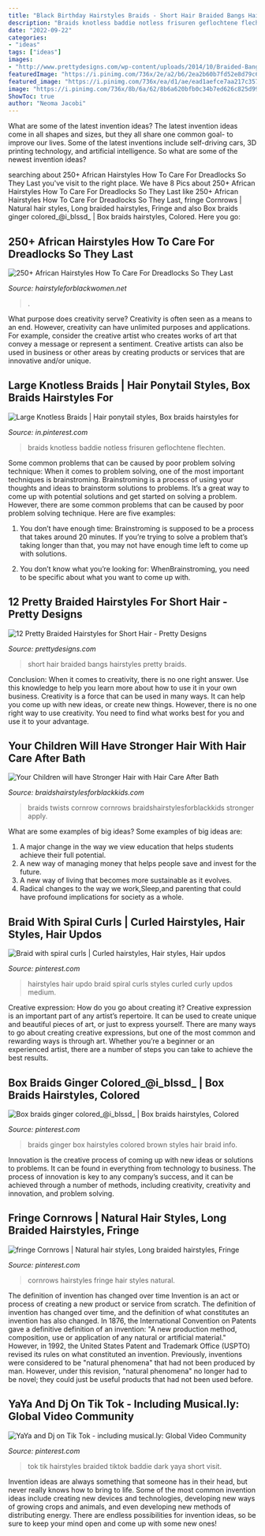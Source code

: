 ```yaml
---
title: "Black Birthday Hairstyles Braids - Short Hair Braided Bangs Hairstyles Pretty Braids"
description: "Braids knotless baddie notless frisuren geflochtene flechten"
date: "2022-09-22"
categories:
- "ideas"
tags: ["ideas"]
images:
- "http://www.prettydesigns.com/wp-content/uploads/2014/10/Braided-Bangs-for-Short-Hair.jpg"
featuredImage: "https://i.pinimg.com/736x/2e/a2/b6/2ea2b60b7fd52e8d79c6ec0b554462fe.jpg"
featured_image: "https://i.pinimg.com/736x/ea/d1/ae/ead1aefce7aa217c3576241f8ec9b8d8.jpg"
image: "https://i.pinimg.com/736x/8b/6a/62/8b6a620bfb0c34b7ed626c825d995ae6.jpg"
ShowToc: true
author: "Neoma Jacobi"
---
```



What are some of the latest invention ideas?
The latest invention ideas come in all shapes and sizes, but they all share one common goal- to improve our lives. Some of the latest inventions include self-driving cars, 3D printing technology, and artificial intelligence. So what are some of the newest invention ideas?

	

		
searching about 250+ African Hairstyles How To Care For Dreadlocks So They Last you've visit to the right place. We have 8 Pics about 250+ African Hairstyles How To Care For Dreadlocks So They Last like 250+ African Hairstyles How To Care For Dreadlocks So They Last, fringe Cornrows | Natural hair styles, Long braided hairstyles, Fringe and also Box braids ginger colored_@i_blssd_ | Box braids hairstyles, Colored. Here you go:
		
    
## 250+ African Hairstyles How To Care For Dreadlocks So They Last

<img loading=lazy src="https://www.hairstyleforblackwomen.net/wp-content/uploads/2020/08/693475db8fe48976d3f5d7484ff796e8.jpg" onerror="this.onerror=null;this.src='https://tse3.mm.bing.net/th?id=OIP.M8Yh6jst9bwMzvz6t390QwHaKO&amp;pid=15.1';" alt="250+ African Hairstyles How To Care For Dreadlocks So They Last">

_Source: hairstyleforblackwomen.net_

>. 

	

What purpose does creativity serve?
Creativity is often seen as a means to an end. However, creativity can have unlimited purposes and applications. For example, consider the creative artist who creates works of art that convey a message or represent a sentiment. Creative artists can also be used in business or other areas by creating products or services that are innovative and/or unique.

    
## Large Knotless Braids | Hair Ponytail Styles, Box Braids Hairstyles For

<img loading=lazy src="https://i.pinimg.com/736x/ea/d1/ae/ead1aefce7aa217c3576241f8ec9b8d8.jpg" onerror="this.onerror=null;this.src='https://tse2.mm.bing.net/th?id=OIP.XgSM1bB4wi2pg6xN4kIAqQHaJ3&amp;pid=15.1';" alt="Large Knotless Braids | Hair ponytail styles, Box braids hairstyles for">

_Source: in.pinterest.com_

>braids knotless baddie notless frisuren geflochtene flechten. 

	

Some common problems that can be caused by poor problem solving technique:
When it comes to problem solving, one of the most important techniques is brainstroming. Brainstroming is a process of using your thoughts and ideas to brainstorm solutions to problems. It’s a great way to come up with potential solutions and get started on solving a problem. However, there are some common problems that can be caused by poor problem solving technique. Here are five examples:
1) You don’t have enough time: Brainstroming is supposed to be a process that takes around 20 minutes. If you’re trying to solve a problem that’s taking longer than that, you may not have enough time left to come up with solutions.

2) You don’t know what you’re looking for: WhenBrainstroming, you need to be specific about what you want to come up with.

    
## 12 Pretty Braided Hairstyles For Short Hair - Pretty Designs

<img loading=lazy src="http://www.prettydesigns.com/wp-content/uploads/2014/10/Braided-Bangs-for-Short-Hair.jpg" onerror="this.onerror=null;this.src='https://tse2.mm.bing.net/th?id=OIP.oIGKUksYK9Z6nnonLb4KIAHaJ3&amp;pid=15.1';" alt="12 Pretty Braided Hairstyles for Short Hair - Pretty Designs">

_Source: prettydesigns.com_

>short hair braided bangs hairstyles pretty braids. 

	

Conclusion: When it comes to creativity, there is no one right answer. Use this knowledge to help you learn more about how to use it in your own business.
Creativity is a force that can be used in many ways. It can help you come up with new ideas, or create new things. However, there is no one right way to use creativity. You need to find what works best for you and use it to your advantage.

    
## Your Children Will Have Stronger Hair With Hair Care After Bath

<img loading=lazy src="https://www.braidshairstylesforblackkids.com/wp-content/uploads/2020/04/327b3b14f539da511b53d423445b24de.jpg" onerror="this.onerror=null;this.src='https://tse4.mm.bing.net/th?id=OIP._zd3ULT9RLPFOCiolQVOmQHaHa&amp;pid=15.1';" alt="Your Children will have Stronger Hair with Hair Care After Bath">

_Source: braidshairstylesforblackkids.com_

>braids twists cornrow cornrows braidshairstylesforblackkids stronger apply. 

	

What are some examples of big ideas?
Some examples of big ideas are: 
1. A major change in the way we view education that helps students achieve their full potential. 
2. A new way of managing money that helps people save and invest for the future. 
3. A new way of living that becomes more sustainable as it evolves. 
4. Radical changes to the way we work,Sleep,and parenting that could have profound implications for society as a whole.

    
## Braid With Spiral Curls | Curled Hairstyles, Hair Styles, Hair Updos

<img loading=lazy src="https://i.pinimg.com/736x/cd/7e/ec/cd7eec9d25eae52324745d8246745d8a--updo-hairstyle-curly-hairstyles.jpg" onerror="this.onerror=null;this.src='https://tse2.mm.bing.net/th?id=OIP.sLOqbXFU5tK3X8OVbQ-C5AHaJ3&amp;pid=15.1';" alt="Braid with spiral curls | Curled hairstyles, Hair styles, Hair updos">

_Source: pinterest.com_

>hairstyles hair updo braid spiral curls styles curled curly updos medium. 

	

Creative expression: How do you go about creating it?
Creative expression is an important part of any artist’s repertoire. It can be used to create unique and beautiful pieces of art, or just to express yourself. There are many ways to go about creating creative expressions, but one of the most common and rewarding ways is through art. Whether you’re a beginner or an experienced artist, there are a number of steps you can take to achieve the best results.

    
## Box Braids Ginger Colored_@i_blssd_ | Box Braids Hairstyles, Colored

<img loading=lazy src="https://i.pinimg.com/736x/2e/a2/b6/2ea2b60b7fd52e8d79c6ec0b554462fe.jpg" onerror="this.onerror=null;this.src='https://tse4.mm.bing.net/th?id=OIP.K7KO_Xd1Xr3WcrM7p6GeEgHaJ3&amp;pid=15.1';" alt="Box braids ginger colored_@i_blssd_ | Box braids hairstyles, Colored">

_Source: pinterest.com_

>braids ginger box hairstyles colored brown styles hair braid info. 

	

Innovation is the creative process of coming up with new ideas or solutions to problems. It can be found in everything from technology to business. The process of innovation is key to any company’s success, and it can be achieved through a number of methods, including creativity, creativity and innovation, and problem solving.

    
## Fringe Cornrows | Natural Hair Styles, Long Braided Hairstyles, Fringe

<img loading=lazy src="https://i.pinimg.com/736x/6e/e9/32/6ee9321773581f07b1bf82919e13d519--fringes-cornrows.jpg" onerror="this.onerror=null;this.src='https://tse2.mm.bing.net/th?id=OIP.nHOi_96ixsV74zP7Hy3d5wHaJ3&amp;pid=15.1';" alt="fringe Cornrows | Natural hair styles, Long braided hairstyles, Fringe">

_Source: pinterest.com_

>cornrows hairstyles fringe hair styles natural. 

	

The definition of invention has changed over time
Invention is an act or process of creating a new product or service from scratch. The definition of invention has changed over time, and the definition of what constitutes an invention has also changed.  In 1876, the International Convention on Patents gave a definitive definition of an invention: "A new production method, composition, use or application of any natural or artificial material." 
However, in 1992, the United States Patent and Trademark Office (USPTO) revised its rules on what constituted an invention. Previously, inventions were considered to be "natural phenomena" that had not been produced by man. However, under this revision, "natural phenomena" no longer had to be novel; they could just be useful products that had not been used before.

    
## YaYa And Dj On Tik Tok - Including Musical.ly: Global Video Community

<img loading=lazy src="https://i.pinimg.com/736x/8b/6a/62/8b6a620bfb0c34b7ed626c825d995ae6.jpg" onerror="this.onerror=null;this.src='https://tse2.mm.bing.net/th?id=OIP.GFEkoX9JxBpNqdMmMoAyBAHaNK&amp;pid=15.1';" alt="YaYa and Dj on Tik Tok - including musical.ly: Global Video Community">

_Source: pinterest.com_

>tok tik hairstyles braided tiktok baddie dark yaya short visit. 

	

Invention ideas are always something that someone has in their head, but never really knows how to bring to life. Some of the most common invention ideas include creating new devices and technologies, developing new ways of growing crops and animals, and even developing new methods of distributing energy. There are endless possibilities for invention ideas, so be sure to keep your mind open and come up with some new ones!

